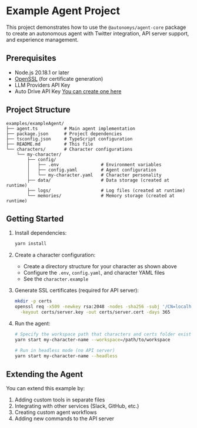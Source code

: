 # Example Agent Project

This project demonstrates how to use the `@autonomys/agent-core` package to create an autonomous agent with Twitter integration, API server support, and experience management.

## Prerequisites

- Node.js 20.18.1 or later
- [OpenSSL](https://www.openssl.org/) (for certificate generation)
- LLM Providers API Key
- Auto Drive API Key [You can create one here](ai3.storage)
## Project Structure

```
examples/exampleAgent/
├── agent.ts          # Main agent implementation
├── package.json      # Project dependencies
├── tsconfig.json     # TypeScript configuration
├── README.md         # This file
└── characters/       # Character configurations
    └── my-character/
        ├── config/
        │   ├── .env                # Environment variables
        │   ├── config.yaml         # Agent configuration
        │   └── my-character.yaml   # Character personality
        ├── data/                   # Data storage (created at runtime)
        ├── logs/                   # Log files (created at runtime)
        └── memories/               # Memory storage (created at runtime)
```

## Getting Started

1. Install dependencies:
   ```bash
   yarn install
   ```

2. Create a character configuration:
   - Create a directory structure for your character as shown above
   - Configure the `.env`, `config.yaml`, and character YAML files
   - See the `character.example`

3. Generate SSL certificates (required for API server):
   ```bash
   mkdir -p certs
   openssl req -x509 -newkey rsa:2048 -nodes -sha256 -subj '/CN=localhost' \
     -keyout certs/server.key -out certs/server.cert -days 365
   ```

4. Run the agent:
   ```bash
   # Specify the workspace path that characters and certs folder exist
   yarn start my-character-name --workspace=/path/to/workspace
   
   # Run in headless mode (no API server)
   yarn start my-character-name --headless
   ```

## Extending the Agent

You can extend this example by:

1. Adding custom tools in separate files
2. Integrating with other services (Slack, GitHub, etc.)
3. Creating custom agent workflows
4. Adding new commands to the API server